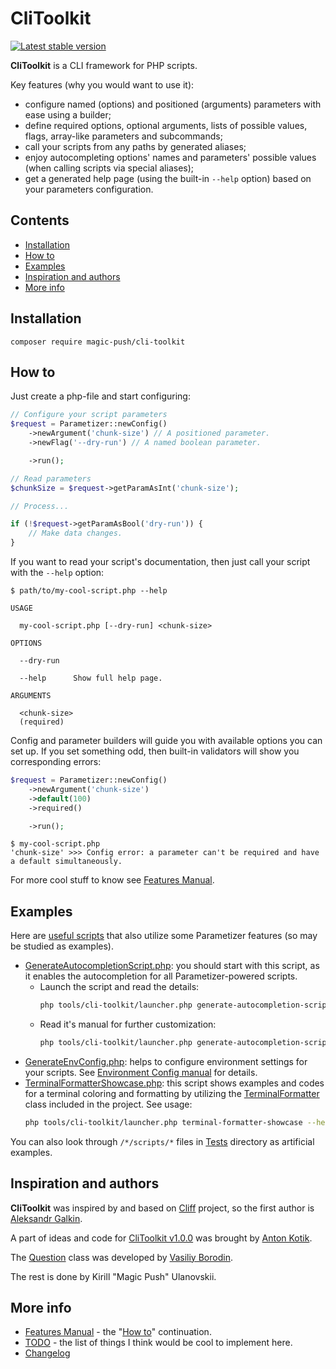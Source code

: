 # CliToolkit

[![Latest stable version](https://img.shields.io/packagist/v/magic-push/cli-toolkit?label=version)](https://packagist.org/packages/magic-push/cli-toolkit)

**CliToolkit** is a CLI framework for PHP scripts.

Key features (why you would want to use it):
- configure named (options) and positioned (arguments) parameters with ease using a builder;
- define required options, optional arguments, lists of possible values, flags, array-like parameters and subcommands;
- call your scripts from any paths by generated aliases;
- enjoy autocompleting options' names and parameters' possible values (when calling scripts via special aliases);
- get a generated help page (using the built-in `--help` option) based on your parameters configuration.

## Contents

- [Installation](#installation)
- [How to](#how-to)
- [Examples](#examples)
- [Inspiration and authors](#inspiration-and-authors)
- [More info](#more-info)

## Installation

```shell
composer require magic-push/cli-toolkit
```

## How to

Just create a php-file and start configuring:
```php
// Configure your script parameters
$request = Parametizer::newConfig()
    ->newArgument('chunk-size') // A positioned parameter.
    ->newFlag('--dry-run') // A named boolean parameter.

    ->run();

// Read parameters
$chunkSize = $request->getParamAsInt('chunk-size');

// Process...

if (!$request->getParamAsBool('dry-run')) {
    // Make data changes.
}
```

If you want to read your script's documentation, then just call your script with the `--help` option:
```
$ path/to/my-cool-script.php --help

USAGE

  my-cool-script.php [--dry-run] <chunk-size>

OPTIONS

  --dry-run

  --help      Show full help page.

ARGUMENTS

  <chunk-size>
  (required)
```

Config and parameter builders will guide you with available options you can set up. If you set something odd, then
built-in validators will show you corresponding errors:

```php
$request = Parametizer::newConfig()
    ->newArgument('chunk-size')
    ->default(100)
    ->required()

    ->run();
```

```
$ my-cool-script.php
'chunk-size' >>> Config error: a parameter can't be required and have a default simultaneously.
```

For more cool stuff to know see [Features Manual](docs/features-manual.md).

## Examples

Here are [useful scripts](tools/cli-toolkit/Scripts)
that also utilize some Parametizer features (so may be studied as examples).

- [GenerateAutocompletionScript.php](tools/cli-toolkit/Scripts/GenerateAutocompletionScript.php):
  you should start with this script, as it enables the autocompletion for all Parametizer-powered scripts.
    - Launch the script and read the details:
      ```sh
      php tools/cli-toolkit/launcher.php generate-autocompletion-script --verbose
      ```
    - Read it's manual for further customization:
      ```sh
      php tools/cli-toolkit/launcher.php generate-autocompletion-script --help
      ```
- [GenerateEnvConfig.php](tools/cli-toolkit/Scripts/GenerateEnvConfig.php):
  helps to configure environment settings for your scripts.
  See [Environment Config manual](docs/features-manual.md#environment-config) for details.
- [TerminalFormatterShowcase.php](tools/cli-toolkit/Scripts/TerminalFormatterShowcase.php):
  this script shows examples and codes for a terminal coloring and formatting by utilizing
  the [TerminalFormatter](src/TerminalFormatter.php) class included in the project. See usage:
  ```sh
  php tools/cli-toolkit/launcher.php terminal-formatter-showcase --help
  ```

You can also look through `/*/scripts/*` files in [Tests](tests/Tests) directory as artificial examples.

## Inspiration and authors

**CliToolkit** was inspired by and based on [Cliff](https://github.com/johnnywoo/cliff) project, so the first author is
[Aleksandr Galkin](https://github.com/johnnywoo).

A part of ideas and code for [CliToolkit v1.0.0](docs/changelog.md#v100) was brought by
[Anton Kotik](https://github.com/anton-kotik).

The [Question](src/Question/Question.php) class was developed by [Vasiliy Borodin](https://github.com/borodin-vasiliy).

The rest is done by Kirill "Magic Push" Ulanovskii.

## More info

- [Features Manual](docs/features-manual.md) - the "[How to](#how-to)" continuation.
- [TODO](docs/todo.md) - the list of things I think would be cool to implement here.
- [Changelog](docs/changelog.md)
